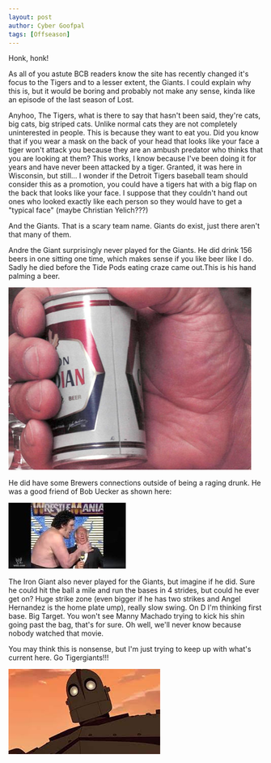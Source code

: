 ```yaml
---
layout: post
author: Cyber Goofpal
tags: [Offseason]
---
```


Honk, honk!

As all of you astute BCB readers know the site has recently changed it's focus to the Tigers and to a lesser extent, the Giants. I could explain why this is, but it would be boring and probably not make any sense, kinda like an episode of the last season of Lost.

Anyhoo, The Tigers, what is there to say that hasn't been said, they're cats, big cats, big striped cats. Unlike normal cats they are not completely uninterested in people. This is because they want to eat you. Did you know that if you wear a mask on the back of your head that looks like your face a tiger won't attack you because they are an ambush predator who thinks that you are looking at them? This works, I know because I've been doing it for years and have never been attacked by a tiger. Granted, it was here in Wisconsin, but still... I wonder if the Detroit Tigers baseball team should consider this as a promotion, you could have a tigers hat with a big flap on the back that looks like your face. I suppose that they couldn't hand out ones who looked exactly like each person so they would have to get a "typical face" (maybe Christian Yelich???)

And the Giants. That is a scary team name. Giants do exist, just there aren't that many of them.

Andre the Giant surprisingly never played for the Giants. He did drink 156 beers in one sitting one time, which makes sense if you like beer like I do. Sadly he died before the Tide Pods eating craze came out.This is his hand palming a beer.

![Andre The Giant's Huge Hands Holding a Can](images/andre-the-giant-holding-beer-can.jpg)

He did have some Brewers connections outside of being a raging drunk. He was a good friend of Bob Uecker as shown here:

![Andrew the Giant With Bob Uecker](images/andre-the-giant-eucker.jpeg)

The Iron Giant also never played for the Giants, but imagine if he did. Sure he could hit the ball a mile and run the bases in 4 strides, but could he ever get on? Huge strike zone (even bigger if he has two strikes and Angel Hernandez is the home plate ump), really slow swing. On D I'm thinking first base. Big Target. You won't see Manny Machado trying to kick his shin going past the bag, that's for sure. Oh well, we'll never know because nobody watched that movie.

You may think this is nonsense, but I'm just trying to keep up with what's current here. Go Tigergiants!!!

![robot](images/robot.jpeg)
